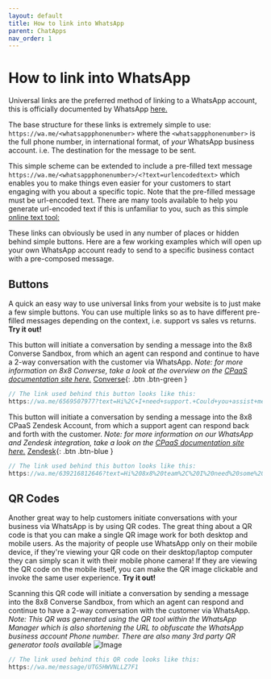 ```yaml
---
layout: default
title: How to link into WhatsApp
parent: ChatApps
nav_order: 1
---
```


# How to link into WhatsApp

Universal links are the preferred method of linking to a WhatsApp account, this is officially documented by WhatsApp [here.](https://faq.whatsapp.com/iphone/how-to-link-to-whatsapp-from-a-different-app/?lang=en)

The base structure for these links is extremely simple to use: `https://wa.me/<whatsappphonenumber>` where the `<whatsappphonenumber>` is the full phone number, in international format, of _your_ WhatsApp business account.  i.e. The destination for the message to be sent.

This simple scheme can be extended to include a pre-filled text message `https://wa.me/<whatsappphonenumber>/<?text=urlencodedtext>` which enables you to make things even easier for your customers to start engaging with you about a specific topic.
Note that the pre-filled message must be url-encoded text.  There are many tools available to help you generate url-encoded text if this is unfamiliar to you, such as this simple [online text tool:](https://onlinetexttools.com/url-encode-text)

These links can obviously be used in any number of places or hidden behind simple buttons.  Here are a few working examples which will open up your own WhatsApp account ready to send to a specific business contact with a pre-composed message.  

## Buttons
A quick an easy way to use universal links from your website is to just make a few simple buttons.  You can use multiple links so as to have different pre-filled messages depending on the context, i.e. support vs sales vs returns.
**Try it out!**

This button will initiate a conversation by sending a message into the 8x8 Converse Sandbox, from which an agent can respond and continue to have a 2-way conversation with the customer via WhatsApp.
_Note: for more information on 8x8 Converse, take a look at the overview on the [CPaaS documentation site here.](https://developer.8x8.com/connect/docs/converse-overview)_
[Converse](https://wa.me/6569507977?text=Hi%2C+I+need+support.+Could+you+assist+me%3F){: .btn .btn-green }

```js
// The link used behind this button looks like this:
https://wa.me/6569507977?text=Hi%2C+I+need+support.+Could+you+assist+me%3F
```

This button will initiate a conversation by sending a message into the 8x8 CPaaS Zendesk Account, from which a support agent can respond back and forth with the customer.
_Note: for more information on our WhatsApp and Zendesk integration, take a look on the [CPaaS documentation site here.](https://developer.8x8.com/connect/docs/zendesk-support)_
[Zendesk](https://wa.me/639216812646?text=Hi%208x8%20team%2C%20I%20need%20some%20technical%20assistance%20%F0%9F%9B%A0%EF%B8%8F%20.%20Please%20can%20you%20help%20me%3F%20%F0%9F%99%8F){: .btn .btn-blue }

```js
// The link used behind this button looks like this:
https://wa.me/639216812646?text=Hi%208x8%20team%2C%20I%20need%20some%20technical%20assistance%20%F0%9F%9B%A0%EF%B8%8F%20.%20Please%20can%20you%20help%20me%3F%20%F0%9F%99%8F
```
## QR Codes
Another great way to help customers initiate conversations with your business via WhatsApp is by using QR codes.  The great thing about a QR code is that you can make a single QR image work for both desktop and mobile users.  As the majority of people use WhatsApp only on their mobile device, if they're viewing your QR code on their desktop/laptop computer they can simply scan it with their mobile phone camera! If they are viewing the QR code on the mobile itself, you can make the QR image clickable and invoke the same user experience.
**Try it out!**

Scanning this QR code will initiate a conversation by sending a message into the 8x8 Converse Sandbox, from which an agent can respond and continue to have a 2-way conversation with the customer via WhatsApp.
_Note: This QR was generated using the QR tool within the WhatsApp Manager which is also shortening the URL to obfuscate the WhatsApp business account Phone number.  There are also many 3rd party QR generator tools available_
![Image](./images/UTG5HWVNLLZ7F1_zendesk_demo.png)
```js
// The link used behind this QR code looks like this:
https://wa.me/message/UTG5HWVNLLZ7F1
```
